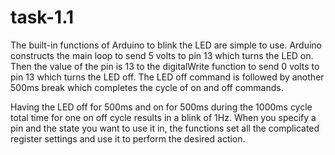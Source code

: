 # task-1.1
The built-in functions of Arduino to blink the LED are simple to use. Arduino constructs the main loop to send 5 volts to pin 13 which turns the LED on. Then the value of the pin is 13 to the digitalWrite function to send 0 volts to pin 13 which turns the LED off. The LED off command is followed by another 500ms break which completes the cycle of on and off commands.

Having the LED off for 500ms and on for 500ms during the 1000ms cycle total time for one on off cycle results in a blink of 1Hz. When you specify a pin and the state you want to use it in, the functions set all the complicated register settings and use it to perform the desired action.
